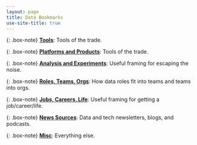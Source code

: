 ```yaml
---
layout: page
title: Data Bookmarks
use-site-title: true
---
```


{: .box-note}
[**Tools**](https://pdtenpas.github.io/pages/bookmarks/tools/): Tools of the trade.

{: .box-note}
[**Platforms and Products**](https://pdtenpas.github.io/pages/bookmarks/platforms_products/): Tools of the trade.

{: .box-note}
[**Analysis and Experiments**](https://pdtenpas.github.io/pages/bookmarks/analysis_experiments/): Useful framing for escaping the noise.

{: .box-note}
[**Roles, Teams, Orgs**](https://pdtenpas.github.io/pages/bookmarks/roles_teams_orgs/): How data roles fit into teams and teams into orgs.

{: .box-note}
[**Jobs, Careers, Life**](https://pdtenpas.github.io/pages/bookmarks/jobs_careers_life/): Useful framing for getting a job/career/life.

{: .box-note}
[**News Sources**](https://pdtenpas.github.io/pages/bookmarks/sources/): Data and tech newsletters, blogs, and podcasts.

{: .box-note}
[**Misc**](https://pdtenpas.github.io/pages/bookmarks/misc/): Everything else.
